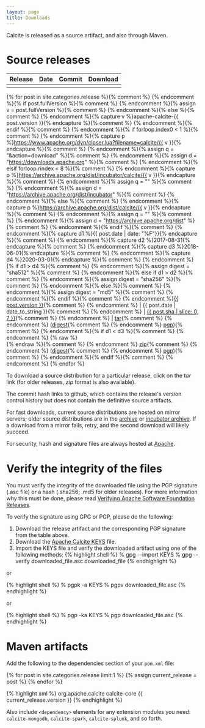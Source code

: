 ```yaml
---
layout: page
title: Downloads
---
```


<!--
{% comment %}
Licensed to the Apache Software Foundation (ASF) under one or more
contributor license agreements.  See the NOTICE file distributed with
this work for additional information regarding copyright ownership.
The ASF licenses this file to you under the Apache License, Version 2.0
(the "License"); you may not use this file except in compliance with
the License.  You may obtain a copy of the License at

http://www.apache.org/licenses/LICENSE-2.0

Unless required by applicable law or agreed to in writing, software
distributed under the License is distributed on an "AS IS" BASIS,
WITHOUT WARRANTIES OR CONDITIONS OF ANY KIND, either express or implied.
See the License for the specific language governing permissions and
limitations under the License.
{% endcomment %}
-->

Calcite is released as a source artifact, and also through Maven.

# Source releases

| Release | Date | Commit | Download |
|:------- |:---- |:------ |:-------- |
|         |      |        |          |

{% for post in site.categories.release %}{% comment %}
{% endcomment %}{% if post.fullVersion %}{% comment %}
{% endcomment %}{% assign v = post.fullVersion %}{% comment %}
{% endcomment %}{% else %}{% comment %}
{% endcomment %}{% capture v %}apache-calcite-{{ post.version }}{% endcapture %}{% comment %}
{% endcomment %}{% endif %}{% comment %}
{% endcomment %}{% if forloop.index0 < 1 %}{% comment %}
{% endcomment %}{% capture p %}https://www.apache.org/dyn/closer.lua?filename=calcite/{{ v }}{% endcapture %}{% comment %}
{% endcomment %}{% assign q = "&action=download" %}{% comment %}
{% endcomment %}{% assign d = "https://downloads.apache.org" %}{% comment %}
{% endcomment %}{% elsif forloop.rindex < 8 %}{% comment %}
{% endcomment %}{% capture p %}https://archive.apache.org/dist/incubator/calcite/{{ v }}{% endcapture %}{% comment %}
{% endcomment %}{% assign q = "" %}{% comment %}
{% endcomment %}{% assign d = "https://archive.apache.org/dist/incubator" %}{% comment %}
{% endcomment %}{% else %}{% comment %}
{% endcomment %}{% capture p %}https://archive.apache.org/dist/calcite/{{ v }}{% endcapture %}{% comment %}
{% endcomment %}{% assign q = "" %}{% comment %}
{% endcomment %}{% assign d = "https://archive.apache.org/dist" %}{% comment %}
{% endcomment %}{% endif %}{% comment %}
{% endcomment %}{% capture d1 %}{{ post.date | date: "%F"}}{% endcapture %}{% comment %}
{% endcomment %}{% capture d2 %}2017-08-31{% endcapture %}{% comment %}
{% endcomment %}{% capture d3 %}2018-06-01{% endcapture %}{% comment %}
{% endcomment %}{% capture d4 %}2020-03-01{% endcapture %}{% comment %}
{% endcomment %}{% if d1 > d4 %}{% comment %}
{% endcomment %}{% assign digest = "sha512" %}{% comment %}
{% endcomment %}{% else if d1 > d2 %}{% comment %}
{% endcomment %}{% assign digest = "sha256" %}{% comment %}
{% endcomment %}{% else %}{% comment %}
{% endcomment %}{% assign digest = "md5" %}{% comment %}
{% endcomment %}{% endif %}{% comment %}
{% endcomment %}<a href="{{ site.baseurl }}/docs/history.html#{{ post.tag }}">{{ post.version }}</a>{% comment %}
{% endcomment %} | {{ post.date | date_to_string }}{% comment %}
{% endcomment %} | <a href="https://github.com/apache/calcite/commit/{{ post.sha }}">{{ post.sha | slice: 0, 7 }}</a>{% comment %}
{% endcomment %} | <a href="{{ p }}/{{ v }}-src.tar.gz{{ q }}">tar</a>{% comment %}
{% endcomment %} (<a href="{{ d }}/calcite/{{ v }}/{{ v }}-src.tar.gz.{{ digest }}">digest</a>{% comment %}
{% endcomment %} <a href="{{ d }}/calcite/{{ v }}/{{ v }}-src.tar.gz.asc">pgp</a>){% comment %}
{% endcomment %}{% if d1 < d3 %}{% comment %}
{% endcomment %} {% raw %}<br>{% endraw %}{% comment %}
{% endcomment %} <a href="{{ p }}/{{ v }}-src.zip{{ q }}">zip</a>{% comment %}
{% endcomment %} (<a href="{{ d }}/calcite/{{ v }}/{{ v }}-src.zip.{{ digest }}">digest</a>{% comment %}
{% endcomment %} <a href="{{ d }}/calcite/{{ v }}/{{ v }}-src.zip.asc">pgp</a>){% comment %}
{% endcomment %}{% endif %}{% comment %}
{% endcomment %}
{% endfor %}

To download a source distribution for a particular release, click on the *tar* link (for older releases, *zip* format is also available).

The commit hash links to github, which contains the release's version control history but does not contain the definitive source artifacts.

For fast downloads, current source distributions are hosted on mirror servers; older source distributions are in the [archive](https://archive.apache.org/dist/calcite/) or [incubator archive](https://archive.apache.org/dist/incubator/calcite/). If a download from a mirror fails, retry, and the second download will likely succeed.

For security, hash and signature files are always hosted at [Apache](https://downloads.apache.org).

# Verify the integrity of the files

You must verify the integrity of the downloaded file using the PGP signature (.asc file) or a hash (.sha256; .md5 for older releases). For more information why this must be done, please read [Verifying Apache Software Foundation Releases](https://www.apache.org/info/verification.html).

To verify the signature using GPG or PGP, please do the following:

1. Download the release artifact and the corresponding PGP signature from the table above.
2. Download the [Apache Calcite KEYS](https://downloads.apache.org/calcite/KEYS) file.
3. Import the KEYS file and verify the downloaded artifact using one of the following methods:
{% highlight shell %}
% gpg --import KEYS % gpg --verify downloaded_file.asc downloaded_file
{% endhighlight %}

or

{% highlight shell %}
% pgpk -a KEYS % pgpv downloaded_file.asc
{% endhighlight %}

or

{% highlight shell %}
% pgp -ka KEYS % pgp downloaded_file.asc
{% endhighlight %}

# Maven artifacts

Add the following to the dependencies section of your `pom.xml` file:

{% for post in site.categories.release limit:1 %}
{% assign current_release = post %}
{% endfor %}

{% highlight xml %}
<dependencies>
  <dependency>
    <groupId>org.apache.calcite</groupId>
    <artifactId>calcite-core</artifactId>
    <version>{{ current_release.version }}</version>
  </dependency>
</dependencies>
{% endhighlight %}

Also include `<dependency>` elements for any extension modules you need: `calcite-mongodb`, `calcite-spark`, `calcite-splunk`, and so forth.
